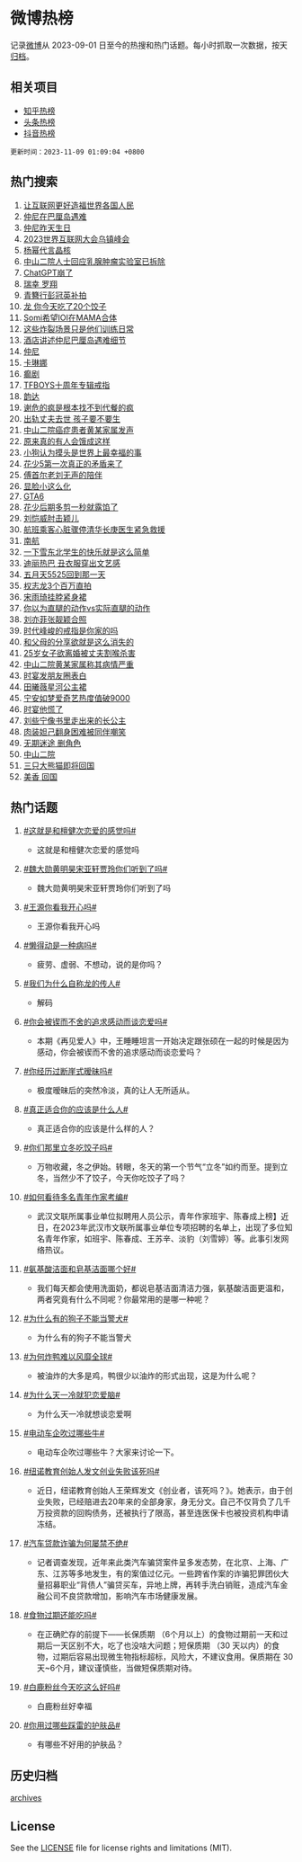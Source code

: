 # 微博热榜

记录[微博](https://www.weibo.com)从 2023-09-01 日至今的热搜和热门话题。每小时抓取一次数据，按天[归档](archives)。

## 相关项目

- [知乎热榜](https://github.com/hotarchive/zhihu)
- [头条热榜](https://github.com/hotarchive/toutiao)
- [抖音热榜](https://github.com/hotarchive/douyin)


`更新时间：2023-11-09 01:09:04 +0800`

## 热门搜索

1. [让互联网更好造福世界各国人民](https://m.weibo.cn/search?containerid=100103type%3D1%26t%3D10%26q%3D%23%E8%AE%A9%E4%BA%92%E8%81%94%E7%BD%91%E6%9B%B4%E5%A5%BD%E9%80%A0%E7%A6%8F%E4%B8%96%E7%95%8C%E5%90%84%E5%9B%BD%E4%BA%BA%E6%B0%91%23&stream_entry_id=51&isnewpage=1&extparam=seat%3D1%26pos%3D0%26filter_type%3Drealtimehot%26cate%3D10103%26dgr%3D0%26stream_entry_id%3D51%26q%3D%2523%25E8%25AE%25A9%25E4%25BA%2592%25E8%2581%2594%25E7%25BD%2591%25E6%259B%25B4%25E5%25A5%25BD%25E9%2580%25A0%25E7%25A6%258F%25E4%25B8%2596%25E7%2595%258C%25E5%2590%2584%25E5%259B%25BD%25E4%25BA%25BA%25E6%25B0%2591%2523%26c_type%3D51%26display_time%3D1699463343%26pre_seqid%3D169946334311997058207)
1. [仲尼在巴厘岛遇难](https://m.weibo.cn/search?containerid=100103type%3D1%26t%3D10%26q%3D%23%E4%BB%B2%E5%B0%BC%E5%9C%A8%E5%B7%B4%E5%8E%98%E5%B2%9B%E9%81%87%E9%9A%BE%23&stream_entry_id=31&isnewpage=1&extparam=seat%3D1%26q%3D%2523%25E4%25BB%25B2%25E5%25B0%25BC%25E5%259C%25A8%25E5%25B7%25B4%25E5%258E%2598%25E5%25B2%259B%25E9%2581%2587%25E9%259A%25BE%2523%26flag%3D16%26cate%3D5001%26realpos%3D1%26pos%3D0%26filter_type%3Drealtimehot%26band_rank%3D1%26lcate%3D5001%26stream_entry_id%3D31%26dgr%3D0%26c_type%3D31%26display_time%3D1699463343%26pre_seqid%3D169946334311997058207)
1. [仲尼昨天生日](https://m.weibo.cn/search?containerid=100103type%3D1%26t%3D10%26q%3D%E4%BB%B2%E5%B0%BC%E6%98%A8%E5%A4%A9%E7%94%9F%E6%97%A5&stream_entry_id=31&isnewpage=1&extparam=seat%3D1%26q%3D%25E4%25BB%25B2%25E5%25B0%25BC%25E6%2598%25A8%25E5%25A4%25A9%25E7%2594%259F%25E6%2597%25A5%26flag%3D0%26cate%3D5001%26realpos%3D2%26pos%3D1%26filter_type%3Drealtimehot%26band_rank%3D2%26lcate%3D5001%26stream_entry_id%3D31%26dgr%3D0%26c_type%3D31%26display_time%3D1699463343%26pre_seqid%3D169946334311997058207)
1. [2023世界互联网大会乌镇峰会](https://m.weibo.cn/search?containerid=100103type%3D1%26t%3D10%26q%3D%232023%E4%B8%96%E7%95%8C%E4%BA%92%E8%81%94%E7%BD%91%E5%A4%A7%E4%BC%9A%E4%B9%8C%E9%95%87%E5%B3%B0%E4%BC%9A%23&stream_entry_id=31&isnewpage=1&extparam=seat%3D1%26q%3D%25232023%25E4%25B8%2596%25E7%2595%258C%25E4%25BA%2592%25E8%2581%2594%25E7%25BD%2591%25E5%25A4%25A7%25E4%25BC%259A%25E4%25B9%258C%25E9%2595%2587%25E5%25B3%25B0%25E4%25BC%259A%2523%26flag%3D0%26cate%3D5001%26realpos%3D3%26pos%3D2%26filter_type%3Drealtimehot%26band_rank%3D3%26lcate%3D5001%26stream_entry_id%3D31%26dgr%3D0%26c_type%3D31%26display_time%3D1699463343%26pre_seqid%3D169946334311997058207)
1. [杨幂代言晶核](https://m.weibo.cn/search?containerid=100103type%3D1%26t%3D10%26q%3D%23%E6%9D%A8%E5%B9%82%E4%BB%A3%E8%A8%80%E6%99%B6%E6%A0%B8%23&stream_entry_id=31&isnewpage=1&extparam=seat%3D1%26q%3D%2523%25E6%259D%25A8%25E5%25B9%2582%25E4%25BB%25A3%25E8%25A8%2580%25E6%2599%25B6%25E6%25A0%25B8%2523%26cate%3D5001%26adid%3D210945%26dgr%3D0%26pos%3D3%26filter_type%3Drealtimehot%26is_ad_pos%3D1%26band_rank%3D4%26lcate%3D5001%26stream_entry_id%3D31%26topic_ad%3D1%26c_type%3D31%26display_time%3D1699463343%26pre_seqid%3D169946334311997058207)
1. [中山二院人士回应乳腺肿瘤实验室已拆除](https://m.weibo.cn/search?containerid=100103type%3D1%26t%3D10%26q%3D%23%E4%B8%AD%E5%B1%B1%E4%BA%8C%E9%99%A2%E4%BA%BA%E5%A3%AB%E5%9B%9E%E5%BA%94%E4%B9%B3%E8%85%BA%E8%82%BF%E7%98%A4%E5%AE%9E%E9%AA%8C%E5%AE%A4%E5%B7%B2%E6%8B%86%E9%99%A4%23&stream_entry_id=31&isnewpage=1&extparam=seat%3D1%26q%3D%2523%25E4%25B8%25AD%25E5%25B1%25B1%25E4%25BA%258C%25E9%2599%25A2%25E4%25BA%25BA%25E5%25A3%25AB%25E5%259B%259E%25E5%25BA%2594%25E4%25B9%25B3%25E8%2585%25BA%25E8%2582%25BF%25E7%2598%25A4%25E5%25AE%259E%25E9%25AA%258C%25E5%25AE%25A4%25E5%25B7%25B2%25E6%258B%2586%25E9%2599%25A4%2523%26flag%3D16%26cate%3D5001%26realpos%3D4%26pos%3D4%26filter_type%3Drealtimehot%26band_rank%3D4%26lcate%3D5001%26stream_entry_id%3D31%26dgr%3D0%26c_type%3D31%26display_time%3D1699463343%26pre_seqid%3D169946334311997058207)
1. [ChatGPT崩了](https://m.weibo.cn/search?containerid=100103type%3D1%26t%3D10%26q%3DChatGPT%E5%B4%A9%E4%BA%86&stream_entry_id=31&isnewpage=1&extparam=seat%3D1%26q%3DChatGPT%25E5%25B4%25A9%25E4%25BA%2586%26flag%3D1%26cate%3D5001%26realpos%3D5%26pos%3D5%26filter_type%3Drealtimehot%26band_rank%3D5%26lcate%3D5001%26stream_entry_id%3D31%26dgr%3D0%26c_type%3D31%26display_time%3D1699463343%26pre_seqid%3D169946334311997058207)
1. [瑞幸 罗翔](https://m.weibo.cn/search?containerid=100103type%3D1%26t%3D10%26q%3D%E7%91%9E%E5%B9%B8+%E7%BD%97%E7%BF%94&stream_entry_id=31&isnewpage=1&extparam=seat%3D1%26q%3D%25E7%2591%259E%25E5%25B9%25B8%2520%25E7%25BD%2597%25E7%25BF%2594%26flag%3D0%26cate%3D5001%26realpos%3D6%26pos%3D6%26filter_type%3Drealtimehot%26band_rank%3D6%26lcate%3D5001%26stream_entry_id%3D31%26dgr%3D0%26c_type%3D31%26display_time%3D1699463343%26pre_seqid%3D169946334311997058207)
1. [青簪行彭冠英补拍](https://m.weibo.cn/search?containerid=100103type%3D1%26t%3D10%26q%3D%23%E9%9D%92%E7%B0%AA%E8%A1%8C%E5%BD%AD%E5%86%A0%E8%8B%B1%E8%A1%A5%E6%8B%8D%23&stream_entry_id=31&isnewpage=1&extparam=seat%3D1%26q%3D%2523%25E9%259D%2592%25E7%25B0%25AA%25E8%25A1%258C%25E5%25BD%25AD%25E5%2586%25A0%25E8%258B%25B1%25E8%25A1%25A5%25E6%258B%258D%2523%26flag%3D0%26cate%3D5001%26realpos%3D7%26pos%3D7%26filter_type%3Drealtimehot%26band_rank%3D7%26lcate%3D5001%26stream_entry_id%3D31%26dgr%3D0%26c_type%3D31%26display_time%3D1699463343%26pre_seqid%3D169946334311997058207)
1. [龙 你今天吃了20个饺子](https://m.weibo.cn/search?containerid=100103type%3D1%26t%3D10%26q%3D%E9%BE%99+%E4%BD%A0%E4%BB%8A%E5%A4%A9%E5%90%83%E4%BA%8620%E4%B8%AA%E9%A5%BA%E5%AD%90&stream_entry_id=31&isnewpage=1&extparam=seat%3D1%26q%3D%25E9%25BE%2599%2520%25E4%25BD%25A0%25E4%25BB%258A%25E5%25A4%25A9%25E5%2590%2583%25E4%25BA%258620%25E4%25B8%25AA%25E9%25A5%25BA%25E5%25AD%2590%26flag%3D1%26cate%3D5001%26realpos%3D8%26pos%3D8%26filter_type%3Drealtimehot%26band_rank%3D8%26lcate%3D5001%26stream_entry_id%3D31%26dgr%3D0%26c_type%3D31%26display_time%3D1699463343%26pre_seqid%3D169946334311997058207)
1. [Somi希望IOI在MAMA合体](https://m.weibo.cn/search?containerid=100103type%3D1%26t%3D10%26q%3D%23Somi%E5%B8%8C%E6%9C%9BIOI%E5%9C%A8MAMA%E5%90%88%E4%BD%93%23&stream_entry_id=31&isnewpage=1&extparam=seat%3D1%26q%3D%2523Somi%25E5%25B8%258C%25E6%259C%259BIOI%25E5%259C%25A8MAMA%25E5%2590%2588%25E4%25BD%2593%2523%26flag%3D1%26cate%3D5001%26realpos%3D9%26pos%3D9%26filter_type%3Drealtimehot%26band_rank%3D9%26lcate%3D5001%26stream_entry_id%3D31%26dgr%3D0%26c_type%3D31%26display_time%3D1699463343%26pre_seqid%3D169946334311997058207)
1. [这些炸裂场景只是他们训练日常](https://m.weibo.cn/search?containerid=100103type%3D1%26t%3D10%26q%3D%23%E8%BF%99%E4%BA%9B%E7%82%B8%E8%A3%82%E5%9C%BA%E6%99%AF%E5%8F%AA%E6%98%AF%E4%BB%96%E4%BB%AC%E8%AE%AD%E7%BB%83%E6%97%A5%E5%B8%B8%23&stream_entry_id=31&isnewpage=1&extparam=seat%3D1%26q%3D%2523%25E8%25BF%2599%25E4%25BA%259B%25E7%2582%25B8%25E8%25A3%2582%25E5%259C%25BA%25E6%2599%25AF%25E5%258F%25AA%25E6%2598%25AF%25E4%25BB%2596%25E4%25BB%25AC%25E8%25AE%25AD%25E7%25BB%2583%25E6%2597%25A5%25E5%25B8%25B8%2523%26flag%3D32768%26cate%3D5001%26realpos%3D10%26pos%3D10%26filter_type%3Drealtimehot%26band_rank%3D10%26lcate%3D5001%26stream_entry_id%3D31%26dgr%3D0%26c_type%3D31%26display_time%3D1699463343%26pre_seqid%3D169946334311997058207)
1. [酒店讲述仲尼巴厘岛遇难细节](https://m.weibo.cn/search?containerid=100103type%3D1%26t%3D10%26q%3D%23%E9%85%92%E5%BA%97%E8%AE%B2%E8%BF%B0%E4%BB%B2%E5%B0%BC%E5%B7%B4%E5%8E%98%E5%B2%9B%E9%81%87%E9%9A%BE%E7%BB%86%E8%8A%82%23&stream_entry_id=31&isnewpage=1&extparam=seat%3D1%26q%3D%2523%25E9%2585%2592%25E5%25BA%2597%25E8%25AE%25B2%25E8%25BF%25B0%25E4%25BB%25B2%25E5%25B0%25BC%25E5%25B7%25B4%25E5%258E%2598%25E5%25B2%259B%25E9%2581%2587%25E9%259A%25BE%25E7%25BB%2586%25E8%258A%2582%2523%26flag%3D2%26cate%3D5001%26realpos%3D11%26pos%3D11%26filter_type%3Drealtimehot%26band_rank%3D11%26lcate%3D5001%26stream_entry_id%3D31%26dgr%3D0%26c_type%3D31%26display_time%3D1699463343%26pre_seqid%3D169946334311997058207)
1. [仲尼](https://m.weibo.cn/search?containerid=100103type%3D1%26t%3D10%26q%3D%E4%BB%B2%E5%B0%BC&stream_entry_id=31&isnewpage=1&extparam=seat%3D1%26q%3D%25E4%25BB%25B2%25E5%25B0%25BC%26flag%3D2%26cate%3D5001%26realpos%3D12%26pos%3D12%26filter_type%3Drealtimehot%26band_rank%3D12%26lcate%3D5001%26stream_entry_id%3D31%26dgr%3D0%26c_type%3D31%26display_time%3D1699463343%26pre_seqid%3D169946334311997058207)
1. [卡琳娜](https://m.weibo.cn/search?containerid=100103type%3D1%26t%3D10%26q%3D%E5%8D%A1%E7%90%B3%E5%A8%9C&stream_entry_id=31&isnewpage=1&extparam=seat%3D1%26q%3D%25E5%258D%25A1%25E7%2590%25B3%25E5%25A8%259C%26flag%3D0%26cate%3D5001%26realpos%3D13%26pos%3D13%26filter_type%3Drealtimehot%26band_rank%3D13%26lcate%3D5001%26stream_entry_id%3D31%26dgr%3D0%26c_type%3D31%26display_time%3D1699463343%26pre_seqid%3D169946334311997058207)
1. [癫剧](https://m.weibo.cn/search?containerid=100103type%3D1%26t%3D10%26q%3D%E7%99%AB%E5%89%A7&stream_entry_id=31&isnewpage=1&extparam=seat%3D1%26q%3D%25E7%2599%25AB%25E5%2589%25A7%26flag%3D1%26cate%3D5001%26realpos%3D14%26pos%3D14%26filter_type%3Drealtimehot%26band_rank%3D14%26lcate%3D5001%26stream_entry_id%3D31%26dgr%3D0%26c_type%3D31%26display_time%3D1699463343%26pre_seqid%3D169946334311997058207)
1. [TFBOYS十周年专辑戒指](https://m.weibo.cn/search?containerid=100103type%3D1%26t%3D10%26q%3D%23TFBOYS%E5%8D%81%E5%91%A8%E5%B9%B4%E4%B8%93%E8%BE%91%E6%88%92%E6%8C%87%23&stream_entry_id=31&isnewpage=1&extparam=seat%3D1%26q%3D%2523TFBOYS%25E5%258D%2581%25E5%2591%25A8%25E5%25B9%25B4%25E4%25B8%2593%25E8%25BE%2591%25E6%2588%2592%25E6%258C%2587%2523%26flag%3D0%26cate%3D5001%26realpos%3D15%26pos%3D15%26filter_type%3Drealtimehot%26band_rank%3D15%26lcate%3D5001%26stream_entry_id%3D31%26dgr%3D0%26c_type%3D31%26display_time%3D1699463343%26pre_seqid%3D169946334311997058207)
1. [韵达](https://m.weibo.cn/search?containerid=100103type%3D1%26t%3D10%26q%3D%E9%9F%B5%E8%BE%BE&stream_entry_id=31&isnewpage=1&extparam=seat%3D1%26q%3D%25E9%259F%25B5%25E8%25BE%25BE%26flag%3D2%26cate%3D5001%26realpos%3D16%26pos%3D16%26filter_type%3Drealtimehot%26band_rank%3D16%26lcate%3D5001%26stream_entry_id%3D31%26dgr%3D0%26c_type%3D31%26display_time%3D1699463343%26pre_seqid%3D169946334311997058207)
1. [谢危的疯是根本找不到代餐的疯](https://m.weibo.cn/search?containerid=100103type%3D1%26t%3D10%26q%3D%E8%B0%A2%E5%8D%B1%E7%9A%84%E7%96%AF%E6%98%AF%E6%A0%B9%E6%9C%AC%E6%89%BE%E4%B8%8D%E5%88%B0%E4%BB%A3%E9%A4%90%E7%9A%84%E7%96%AF&stream_entry_id=31&isnewpage=1&extparam=seat%3D1%26q%3D%25E8%25B0%25A2%25E5%258D%25B1%25E7%259A%2584%25E7%2596%25AF%25E6%2598%25AF%25E6%25A0%25B9%25E6%259C%25AC%25E6%2589%25BE%25E4%25B8%258D%25E5%2588%25B0%25E4%25BB%25A3%25E9%25A4%2590%25E7%259A%2584%25E7%2596%25AF%26flag%3D1%26cate%3D5001%26realpos%3D17%26pos%3D17%26filter_type%3Drealtimehot%26band_rank%3D17%26lcate%3D5001%26stream_entry_id%3D31%26dgr%3D0%26c_type%3D31%26display_time%3D1699463343%26pre_seqid%3D169946334311997058207)
1. [出轨丈夫去世 孩子要不要生](https://m.weibo.cn/search?containerid=100103type%3D1%26t%3D10%26q%3D%E5%87%BA%E8%BD%A8%E4%B8%88%E5%A4%AB%E5%8E%BB%E4%B8%96+%E5%AD%A9%E5%AD%90%E8%A6%81%E4%B8%8D%E8%A6%81%E7%94%9F&stream_entry_id=31&isnewpage=1&extparam=seat%3D1%26q%3D%25E5%2587%25BA%25E8%25BD%25A8%25E4%25B8%2588%25E5%25A4%25AB%25E5%258E%25BB%25E4%25B8%2596%2520%25E5%25AD%25A9%25E5%25AD%2590%25E8%25A6%2581%25E4%25B8%258D%25E8%25A6%2581%25E7%2594%259F%26flag%3D0%26cate%3D5001%26realpos%3D18%26pos%3D18%26filter_type%3Drealtimehot%26band_rank%3D18%26lcate%3D5001%26stream_entry_id%3D31%26dgr%3D0%26c_type%3D31%26display_time%3D1699463343%26pre_seqid%3D169946334311997058207)
1. [中山二院癌症患者黄某家属发声](https://m.weibo.cn/search?containerid=100103type%3D1%26t%3D10%26q%3D%23%E4%B8%AD%E5%B1%B1%E4%BA%8C%E9%99%A2%E7%99%8C%E7%97%87%E6%82%A3%E8%80%85%E9%BB%84%E6%9F%90%E5%AE%B6%E5%B1%9E%E5%8F%91%E5%A3%B0%23&stream_entry_id=31&isnewpage=1&extparam=seat%3D1%26q%3D%2523%25E4%25B8%25AD%25E5%25B1%25B1%25E4%25BA%258C%25E9%2599%25A2%25E7%2599%258C%25E7%2597%2587%25E6%2582%25A3%25E8%2580%2585%25E9%25BB%2584%25E6%259F%2590%25E5%25AE%25B6%25E5%25B1%259E%25E5%258F%2591%25E5%25A3%25B0%2523%26flag%3D0%26cate%3D5001%26realpos%3D19%26pos%3D19%26filter_type%3Drealtimehot%26band_rank%3D19%26lcate%3D5001%26stream_entry_id%3D31%26dgr%3D0%26c_type%3D31%26display_time%3D1699463343%26pre_seqid%3D169946334311997058207)
1. [原来真的有人会饿成这样](https://m.weibo.cn/search?containerid=100103type%3D1%26t%3D10%26q%3D%E5%8E%9F%E6%9D%A5%E7%9C%9F%E7%9A%84%E6%9C%89%E4%BA%BA%E4%BC%9A%E9%A5%BF%E6%88%90%E8%BF%99%E6%A0%B7&stream_entry_id=31&isnewpage=1&extparam=seat%3D1%26q%3D%25E5%258E%259F%25E6%259D%25A5%25E7%259C%259F%25E7%259A%2584%25E6%259C%2589%25E4%25BA%25BA%25E4%25BC%259A%25E9%25A5%25BF%25E6%2588%2590%25E8%25BF%2599%25E6%25A0%25B7%26flag%3D0%26cate%3D5001%26realpos%3D20%26pos%3D20%26filter_type%3Drealtimehot%26band_rank%3D20%26lcate%3D5001%26stream_entry_id%3D31%26dgr%3D0%26c_type%3D31%26display_time%3D1699463343%26pre_seqid%3D169946334311997058207)
1. [小狗认为摸头是世界上最幸福的事](https://m.weibo.cn/search?containerid=100103type%3D1%26t%3D10%26q%3D%E5%B0%8F%E7%8B%97%E8%AE%A4%E4%B8%BA%E6%91%B8%E5%A4%B4%E6%98%AF%E4%B8%96%E7%95%8C%E4%B8%8A%E6%9C%80%E5%B9%B8%E7%A6%8F%E7%9A%84%E4%BA%8B&stream_entry_id=31&isnewpage=1&extparam=seat%3D1%26q%3D%25E5%25B0%258F%25E7%258B%2597%25E8%25AE%25A4%25E4%25B8%25BA%25E6%2591%25B8%25E5%25A4%25B4%25E6%2598%25AF%25E4%25B8%2596%25E7%2595%258C%25E4%25B8%258A%25E6%259C%2580%25E5%25B9%25B8%25E7%25A6%258F%25E7%259A%2584%25E4%25BA%258B%26flag%3D1%26cate%3D5001%26realpos%3D21%26pos%3D21%26filter_type%3Drealtimehot%26band_rank%3D21%26lcate%3D5001%26stream_entry_id%3D31%26dgr%3D0%26c_type%3D31%26display_time%3D1699463343%26pre_seqid%3D169946334311997058207)
1. [花少5第一次真正的矛盾来了](https://m.weibo.cn/search?containerid=100103type%3D1%26t%3D10%26q%3D%E8%8A%B1%E5%B0%915%E7%AC%AC%E4%B8%80%E6%AC%A1%E7%9C%9F%E6%AD%A3%E7%9A%84%E7%9F%9B%E7%9B%BE%E6%9D%A5%E4%BA%86&stream_entry_id=31&isnewpage=1&extparam=seat%3D1%26q%3D%25E8%258A%25B1%25E5%25B0%25915%25E7%25AC%25AC%25E4%25B8%2580%25E6%25AC%25A1%25E7%259C%259F%25E6%25AD%25A3%25E7%259A%2584%25E7%259F%259B%25E7%259B%25BE%25E6%259D%25A5%25E4%25BA%2586%26flag%3D0%26cate%3D5001%26realpos%3D22%26pos%3D22%26filter_type%3Drealtimehot%26band_rank%3D22%26lcate%3D5001%26stream_entry_id%3D31%26dgr%3D0%26c_type%3D31%26display_time%3D1699463343%26pre_seqid%3D169946334311997058207)
1. [傅首尔老刘无声的陪伴](https://m.weibo.cn/search?containerid=100103type%3D1%26t%3D10%26q%3D%E5%82%85%E9%A6%96%E5%B0%94%E8%80%81%E5%88%98%E6%97%A0%E5%A3%B0%E7%9A%84%E9%99%AA%E4%BC%B4&stream_entry_id=31&isnewpage=1&extparam=seat%3D1%26q%3D%25E5%2582%2585%25E9%25A6%2596%25E5%25B0%2594%25E8%2580%2581%25E5%2588%2598%25E6%2597%25A0%25E5%25A3%25B0%25E7%259A%2584%25E9%2599%25AA%25E4%25BC%25B4%26flag%3D1%26cate%3D5001%26realpos%3D23%26pos%3D23%26filter_type%3Drealtimehot%26band_rank%3D23%26lcate%3D5001%26stream_entry_id%3D31%26dgr%3D0%26c_type%3D31%26display_time%3D1699463343%26pre_seqid%3D169946334311997058207)
1. [显脸小这么化](https://m.weibo.cn/search?containerid=100103type%3D1%26t%3D10%26q%3D%E6%98%BE%E8%84%B8%E5%B0%8F%E8%BF%99%E4%B9%88%E5%8C%96&stream_entry_id=31&isnewpage=1&extparam=seat%3D1%26q%3D%25E6%2598%25BE%25E8%2584%25B8%25E5%25B0%258F%25E8%25BF%2599%25E4%25B9%2588%25E5%258C%2596%26flag%3D1%26cate%3D5001%26realpos%3D24%26pos%3D24%26filter_type%3Drealtimehot%26band_rank%3D24%26lcate%3D5001%26stream_entry_id%3D31%26dgr%3D0%26c_type%3D31%26display_time%3D1699463343%26pre_seqid%3D169946334311997058207)
1. [GTA6](https://m.weibo.cn/search?containerid=100103type%3D1%26t%3D10%26q%3DGTA6&stream_entry_id=31&isnewpage=1&extparam=seat%3D1%26q%3DGTA6%26flag%3D0%26cate%3D5001%26realpos%3D25%26pos%3D25%26filter_type%3Drealtimehot%26band_rank%3D25%26lcate%3D5001%26stream_entry_id%3D31%26dgr%3D0%26c_type%3D31%26display_time%3D1699463343%26pre_seqid%3D169946334311997058207)
1. [花少后期多剪一秒就露馅了](https://m.weibo.cn/search?containerid=100103type%3D1%26t%3D10%26q%3D%23%E8%8A%B1%E5%B0%91%E5%90%8E%E6%9C%9F%E5%A4%9A%E5%89%AA%E4%B8%80%E7%A7%92%E5%B0%B1%E9%9C%B2%E9%A6%85%E4%BA%86%23&stream_entry_id=31&isnewpage=1&extparam=seat%3D1%26q%3D%2523%25E8%258A%25B1%25E5%25B0%2591%25E5%2590%258E%25E6%259C%259F%25E5%25A4%259A%25E5%2589%25AA%25E4%25B8%2580%25E7%25A7%2592%25E5%25B0%25B1%25E9%259C%25B2%25E9%25A6%2585%25E4%25BA%2586%2523%26flag%3D0%26cate%3D5001%26realpos%3D26%26pos%3D26%26filter_type%3Drealtimehot%26band_rank%3D26%26lcate%3D5001%26stream_entry_id%3D31%26dgr%3D0%26c_type%3D31%26display_time%3D1699463343%26pre_seqid%3D169946334311997058207)
1. [刘恺威肘击颖儿](https://m.weibo.cn/search?containerid=100103type%3D1%26t%3D10%26q%3D%E5%88%98%E6%81%BA%E5%A8%81%E8%82%98%E5%87%BB%E9%A2%96%E5%84%BF&stream_entry_id=31&isnewpage=1&extparam=seat%3D1%26q%3D%25E5%2588%2598%25E6%2581%25BA%25E5%25A8%2581%25E8%2582%2598%25E5%2587%25BB%25E9%25A2%2596%25E5%2584%25BF%26flag%3D0%26cate%3D5001%26realpos%3D27%26pos%3D27%26filter_type%3Drealtimehot%26band_rank%3D27%26lcate%3D5001%26stream_entry_id%3D31%26dgr%3D0%26c_type%3D31%26display_time%3D1699463343%26pre_seqid%3D169946334311997058207)
1. [航班乘客心脏骤停清华长庚医生紧急救援](https://m.weibo.cn/search?containerid=100103type%3D1%26t%3D10%26q%3D%23%E8%88%AA%E7%8F%AD%E4%B9%98%E5%AE%A2%E5%BF%83%E8%84%8F%E9%AA%A4%E5%81%9C%E6%B8%85%E5%8D%8E%E9%95%BF%E5%BA%9A%E5%8C%BB%E7%94%9F%E7%B4%A7%E6%80%A5%E6%95%91%E6%8F%B4%23&stream_entry_id=31&isnewpage=1&extparam=seat%3D1%26q%3D%2523%25E8%2588%25AA%25E7%258F%25AD%25E4%25B9%2598%25E5%25AE%25A2%25E5%25BF%2583%25E8%2584%258F%25E9%25AA%25A4%25E5%2581%259C%25E6%25B8%2585%25E5%258D%258E%25E9%2595%25BF%25E5%25BA%259A%25E5%258C%25BB%25E7%2594%259F%25E7%25B4%25A7%25E6%2580%25A5%25E6%2595%2591%25E6%258F%25B4%2523%26flag%3D32768%26cate%3D5001%26realpos%3D28%26pos%3D28%26filter_type%3Drealtimehot%26band_rank%3D28%26lcate%3D5001%26stream_entry_id%3D31%26dgr%3D0%26c_type%3D31%26display_time%3D1699463343%26pre_seqid%3D169946334311997058207)
1. [南航](https://m.weibo.cn/search?containerid=100103type%3D1%26t%3D10%26q%3D%E5%8D%97%E8%88%AA&stream_entry_id=31&isnewpage=1&extparam=seat%3D1%26q%3D%25E5%258D%2597%25E8%2588%25AA%26flag%3D0%26cate%3D5001%26realpos%3D29%26pos%3D29%26filter_type%3Drealtimehot%26band_rank%3D29%26lcate%3D5001%26stream_entry_id%3D31%26dgr%3D0%26c_type%3D31%26display_time%3D1699463343%26pre_seqid%3D169946334311997058207)
1. [一下雪东北学生的快乐就是这么简单](https://m.weibo.cn/search?containerid=100103type%3D1%26t%3D10%26q%3D%23%E4%B8%80%E4%B8%8B%E9%9B%AA%E4%B8%9C%E5%8C%97%E5%AD%A6%E7%94%9F%E7%9A%84%E5%BF%AB%E4%B9%90%E5%B0%B1%E6%98%AF%E8%BF%99%E4%B9%88%E7%AE%80%E5%8D%95%23&stream_entry_id=31&isnewpage=1&extparam=seat%3D1%26q%3D%2523%25E4%25B8%2580%25E4%25B8%258B%25E9%259B%25AA%25E4%25B8%259C%25E5%258C%2597%25E5%25AD%25A6%25E7%2594%259F%25E7%259A%2584%25E5%25BF%25AB%25E4%25B9%2590%25E5%25B0%25B1%25E6%2598%25AF%25E8%25BF%2599%25E4%25B9%2588%25E7%25AE%2580%25E5%258D%2595%2523%26flag%3D32768%26cate%3D5001%26realpos%3D30%26pos%3D30%26filter_type%3Drealtimehot%26band_rank%3D30%26lcate%3D5001%26stream_entry_id%3D31%26dgr%3D0%26c_type%3D31%26display_time%3D1699463343%26pre_seqid%3D169946334311997058207)
1. [迪丽热巴 丑衣服穿出文艺感](https://m.weibo.cn/search?containerid=100103type%3D1%26t%3D10%26q%3D%E8%BF%AA%E4%B8%BD%E7%83%AD%E5%B7%B4+%E4%B8%91%E8%A1%A3%E6%9C%8D%E7%A9%BF%E5%87%BA%E6%96%87%E8%89%BA%E6%84%9F&stream_entry_id=31&isnewpage=1&extparam=seat%3D1%26q%3D%25E8%25BF%25AA%25E4%25B8%25BD%25E7%2583%25AD%25E5%25B7%25B4%2520%25E4%25B8%2591%25E8%25A1%25A3%25E6%259C%258D%25E7%25A9%25BF%25E5%2587%25BA%25E6%2596%2587%25E8%2589%25BA%25E6%2584%259F%26flag%3D0%26cate%3D5001%26realpos%3D31%26pos%3D31%26filter_type%3Drealtimehot%26band_rank%3D31%26lcate%3D5001%26stream_entry_id%3D31%26dgr%3D0%26c_type%3D31%26display_time%3D1699463343%26pre_seqid%3D169946334311997058207)
1. [五月天5525回到那一天](https://m.weibo.cn/search?containerid=100103type%3D1%26t%3D10%26q%3D%23%E4%BA%94%E6%9C%88%E5%A4%A95525%E5%9B%9E%E5%88%B0%E9%82%A3%E4%B8%80%E5%A4%A9%23&stream_entry_id=31&isnewpage=1&extparam=seat%3D1%26q%3D%2523%25E4%25BA%2594%25E6%259C%2588%25E5%25A4%25A95525%25E5%259B%259E%25E5%2588%25B0%25E9%2582%25A3%25E4%25B8%2580%25E5%25A4%25A9%2523%26flag%3D1%26cate%3D5001%26realpos%3D32%26pos%3D32%26filter_type%3Drealtimehot%26band_rank%3D32%26lcate%3D5001%26stream_entry_id%3D31%26dgr%3D0%26c_type%3D31%26display_time%3D1699463343%26pre_seqid%3D169946334311997058207)
1. [权志龙3个百万直拍](https://m.weibo.cn/search?containerid=100103type%3D1%26t%3D10%26q%3D%23%E6%9D%83%E5%BF%97%E9%BE%993%E4%B8%AA%E7%99%BE%E4%B8%87%E7%9B%B4%E6%8B%8D%23&stream_entry_id=31&isnewpage=1&extparam=seat%3D1%26q%3D%2523%25E6%259D%2583%25E5%25BF%2597%25E9%25BE%25993%25E4%25B8%25AA%25E7%2599%25BE%25E4%25B8%2587%25E7%259B%25B4%25E6%258B%258D%2523%26flag%3D0%26cate%3D5001%26realpos%3D33%26pos%3D33%26filter_type%3Drealtimehot%26band_rank%3D33%26lcate%3D5001%26stream_entry_id%3D31%26dgr%3D0%26c_type%3D31%26display_time%3D1699463343%26pre_seqid%3D169946334311997058207)
1. [宋雨琦挂脖紧身裙](https://m.weibo.cn/search?containerid=100103type%3D1%26t%3D10%26q%3D%23%E5%AE%8B%E9%9B%A8%E7%90%A6%E6%8C%82%E8%84%96%E7%B4%A7%E8%BA%AB%E8%A3%99%23&stream_entry_id=31&isnewpage=1&extparam=seat%3D1%26q%3D%2523%25E5%25AE%258B%25E9%259B%25A8%25E7%2590%25A6%25E6%258C%2582%25E8%2584%2596%25E7%25B4%25A7%25E8%25BA%25AB%25E8%25A3%2599%2523%26flag%3D1%26cate%3D5001%26realpos%3D34%26pos%3D34%26filter_type%3Drealtimehot%26band_rank%3D34%26lcate%3D5001%26stream_entry_id%3D31%26dgr%3D0%26c_type%3D31%26display_time%3D1699463343%26pre_seqid%3D169946334311997058207)
1. [你以为直腿的动作vs实际直腿的动作](https://m.weibo.cn/search?containerid=100103type%3D1%26t%3D10%26q%3D%E4%BD%A0%E4%BB%A5%E4%B8%BA%E7%9B%B4%E8%85%BF%E7%9A%84%E5%8A%A8%E4%BD%9Cvs%E5%AE%9E%E9%99%85%E7%9B%B4%E8%85%BF%E7%9A%84%E5%8A%A8%E4%BD%9C&stream_entry_id=31&isnewpage=1&extparam=seat%3D1%26q%3D%25E4%25BD%25A0%25E4%25BB%25A5%25E4%25B8%25BA%25E7%259B%25B4%25E8%2585%25BF%25E7%259A%2584%25E5%258A%25A8%25E4%25BD%259Cvs%25E5%25AE%259E%25E9%2599%2585%25E7%259B%25B4%25E8%2585%25BF%25E7%259A%2584%25E5%258A%25A8%25E4%25BD%259C%26flag%3D0%26cate%3D5001%26realpos%3D35%26pos%3D35%26filter_type%3Drealtimehot%26band_rank%3D35%26lcate%3D5001%26stream_entry_id%3D31%26dgr%3D0%26c_type%3D31%26display_time%3D1699463343%26pre_seqid%3D169946334311997058207)
1. [刘亦菲张靓颖合照](https://m.weibo.cn/search?containerid=100103type%3D1%26t%3D10%26q%3D%23%E5%88%98%E4%BA%A6%E8%8F%B2%E5%BC%A0%E9%9D%93%E9%A2%96%E5%90%88%E7%85%A7%23&stream_entry_id=31&isnewpage=1&extparam=seat%3D1%26q%3D%2523%25E5%2588%2598%25E4%25BA%25A6%25E8%258F%25B2%25E5%25BC%25A0%25E9%259D%2593%25E9%25A2%2596%25E5%2590%2588%25E7%2585%25A7%2523%26flag%3D0%26cate%3D5001%26realpos%3D36%26pos%3D36%26filter_type%3Drealtimehot%26band_rank%3D36%26lcate%3D5001%26stream_entry_id%3D31%26dgr%3D0%26c_type%3D31%26display_time%3D1699463343%26pre_seqid%3D169946334311997058207)
1. [时代峰峻的戒指是你家的吗](https://m.weibo.cn/search?containerid=100103type%3D1%26t%3D10%26q%3D%E6%97%B6%E4%BB%A3%E5%B3%B0%E5%B3%BB%E7%9A%84%E6%88%92%E6%8C%87%E6%98%AF%E4%BD%A0%E5%AE%B6%E7%9A%84%E5%90%97&stream_entry_id=31&isnewpage=1&extparam=seat%3D1%26q%3D%25E6%2597%25B6%25E4%25BB%25A3%25E5%25B3%25B0%25E5%25B3%25BB%25E7%259A%2584%25E6%2588%2592%25E6%258C%2587%25E6%2598%25AF%25E4%25BD%25A0%25E5%25AE%25B6%25E7%259A%2584%25E5%2590%2597%26flag%3D0%26cate%3D5001%26realpos%3D37%26pos%3D37%26filter_type%3Drealtimehot%26band_rank%3D37%26lcate%3D5001%26stream_entry_id%3D31%26dgr%3D0%26c_type%3D31%26display_time%3D1699463343%26pre_seqid%3D169946334311997058207)
1. [和父母的分享欲就是这么消失的](https://m.weibo.cn/search?containerid=100103type%3D1%26t%3D10%26q%3D%E5%92%8C%E7%88%B6%E6%AF%8D%E7%9A%84%E5%88%86%E4%BA%AB%E6%AC%B2%E5%B0%B1%E6%98%AF%E8%BF%99%E4%B9%88%E6%B6%88%E5%A4%B1%E7%9A%84&stream_entry_id=31&isnewpage=1&extparam=seat%3D1%26q%3D%25E5%2592%258C%25E7%2588%25B6%25E6%25AF%258D%25E7%259A%2584%25E5%2588%2586%25E4%25BA%25AB%25E6%25AC%25B2%25E5%25B0%25B1%25E6%2598%25AF%25E8%25BF%2599%25E4%25B9%2588%25E6%25B6%2588%25E5%25A4%25B1%25E7%259A%2584%26flag%3D1%26cate%3D5001%26realpos%3D38%26pos%3D38%26filter_type%3Drealtimehot%26band_rank%3D38%26lcate%3D5001%26stream_entry_id%3D31%26dgr%3D0%26c_type%3D31%26display_time%3D1699463343%26pre_seqid%3D169946334311997058207)
1. [25岁女子欲离婚被丈夫割喉杀害](https://m.weibo.cn/search?containerid=100103type%3D1%26t%3D10%26q%3D%2325%E5%B2%81%E5%A5%B3%E5%AD%90%E6%AC%B2%E7%A6%BB%E5%A9%9A%E8%A2%AB%E4%B8%88%E5%A4%AB%E5%89%B2%E5%96%89%E6%9D%80%E5%AE%B3%23&stream_entry_id=31&isnewpage=1&extparam=seat%3D1%26q%3D%252325%25E5%25B2%2581%25E5%25A5%25B3%25E5%25AD%2590%25E6%25AC%25B2%25E7%25A6%25BB%25E5%25A9%259A%25E8%25A2%25AB%25E4%25B8%2588%25E5%25A4%25AB%25E5%2589%25B2%25E5%2596%2589%25E6%259D%2580%25E5%25AE%25B3%2523%26flag%3D0%26cate%3D5001%26realpos%3D39%26pos%3D39%26filter_type%3Drealtimehot%26band_rank%3D39%26lcate%3D5001%26stream_entry_id%3D31%26dgr%3D0%26c_type%3D31%26display_time%3D1699463343%26pre_seqid%3D169946334311997058207)
1. [中山二院黄某家属称其病情严重](https://m.weibo.cn/search?containerid=100103type%3D1%26t%3D10%26q%3D%23%E4%B8%AD%E5%B1%B1%E4%BA%8C%E9%99%A2%E9%BB%84%E6%9F%90%E5%AE%B6%E5%B1%9E%E7%A7%B0%E5%85%B6%E7%97%85%E6%83%85%E4%B8%A5%E9%87%8D%23&stream_entry_id=31&isnewpage=1&extparam=seat%3D1%26q%3D%2523%25E4%25B8%25AD%25E5%25B1%25B1%25E4%25BA%258C%25E9%2599%25A2%25E9%25BB%2584%25E6%259F%2590%25E5%25AE%25B6%25E5%25B1%259E%25E7%25A7%25B0%25E5%2585%25B6%25E7%2597%2585%25E6%2583%2585%25E4%25B8%25A5%25E9%2587%258D%2523%26flag%3D0%26cate%3D5001%26realpos%3D40%26pos%3D40%26filter_type%3Drealtimehot%26band_rank%3D40%26lcate%3D5001%26stream_entry_id%3D31%26dgr%3D0%26c_type%3D31%26display_time%3D1699463343%26pre_seqid%3D169946334311997058207)
1. [时宴发朋友圈表白](https://m.weibo.cn/search?containerid=100103type%3D1%26t%3D10%26q%3D%23%E6%97%B6%E5%AE%B4%E5%8F%91%E6%9C%8B%E5%8F%8B%E5%9C%88%E8%A1%A8%E7%99%BD%23&stream_entry_id=31&isnewpage=1&extparam=seat%3D1%26q%3D%2523%25E6%2597%25B6%25E5%25AE%25B4%25E5%258F%2591%25E6%259C%258B%25E5%258F%258B%25E5%259C%2588%25E8%25A1%25A8%25E7%2599%25BD%2523%26flag%3D0%26cate%3D5001%26realpos%3D41%26pos%3D41%26filter_type%3Drealtimehot%26band_rank%3D41%26lcate%3D5001%26stream_entry_id%3D31%26dgr%3D0%26c_type%3D31%26display_time%3D1699463343%26pre_seqid%3D169946334311997058207)
1. [田曦薇星河公主裙](https://m.weibo.cn/search?containerid=100103type%3D1%26t%3D10%26q%3D%23%E7%94%B0%E6%9B%A6%E8%96%87%E6%98%9F%E6%B2%B3%E5%85%AC%E4%B8%BB%E8%A3%99%23&stream_entry_id=31&isnewpage=1&extparam=seat%3D1%26q%3D%2523%25E7%2594%25B0%25E6%259B%25A6%25E8%2596%2587%25E6%2598%259F%25E6%25B2%25B3%25E5%2585%25AC%25E4%25B8%25BB%25E8%25A3%2599%2523%26flag%3D0%26cate%3D5001%26realpos%3D42%26pos%3D42%26filter_type%3Drealtimehot%26band_rank%3D42%26lcate%3D5001%26stream_entry_id%3D31%26dgr%3D0%26c_type%3D31%26display_time%3D1699463343%26pre_seqid%3D169946334311997058207)
1. [宁安如梦爱奇艺热度值破9000](https://m.weibo.cn/search?containerid=100103type%3D1%26t%3D10%26q%3D%23%E5%AE%81%E5%AE%89%E5%A6%82%E6%A2%A6%E7%88%B1%E5%A5%87%E8%89%BA%E7%83%AD%E5%BA%A6%E5%80%BC%E7%A0%B49000%23&stream_entry_id=31&isnewpage=1&extparam=seat%3D1%26q%3D%2523%25E5%25AE%2581%25E5%25AE%2589%25E5%25A6%2582%25E6%25A2%25A6%25E7%2588%25B1%25E5%25A5%2587%25E8%2589%25BA%25E7%2583%25AD%25E5%25BA%25A6%25E5%2580%25BC%25E7%25A0%25B49000%2523%26flag%3D0%26cate%3D5001%26realpos%3D43%26pos%3D43%26filter_type%3Drealtimehot%26band_rank%3D43%26lcate%3D5001%26stream_entry_id%3D31%26dgr%3D0%26c_type%3D31%26display_time%3D1699463343%26pre_seqid%3D169946334311997058207)
1. [时宴他慌了](https://m.weibo.cn/search?containerid=100103type%3D1%26t%3D10%26q%3D%23%E6%97%B6%E5%AE%B4%E4%BB%96%E6%85%8C%E4%BA%86%23&stream_entry_id=31&isnewpage=1&extparam=seat%3D1%26q%3D%2523%25E6%2597%25B6%25E5%25AE%25B4%25E4%25BB%2596%25E6%2585%258C%25E4%25BA%2586%2523%26flag%3D0%26cate%3D5001%26realpos%3D44%26pos%3D44%26filter_type%3Drealtimehot%26band_rank%3D44%26lcate%3D5001%26stream_entry_id%3D31%26dgr%3D0%26c_type%3D31%26display_time%3D1699463343%26pre_seqid%3D169946334311997058207)
1. [刘些宁像书里走出来的长公主](https://m.weibo.cn/search?containerid=100103type%3D1%26t%3D10%26q%3D%E5%88%98%E4%BA%9B%E5%AE%81%E5%83%8F%E4%B9%A6%E9%87%8C%E8%B5%B0%E5%87%BA%E6%9D%A5%E7%9A%84%E9%95%BF%E5%85%AC%E4%B8%BB&stream_entry_id=31&isnewpage=1&extparam=seat%3D1%26q%3D%25E5%2588%2598%25E4%25BA%259B%25E5%25AE%2581%25E5%2583%258F%25E4%25B9%25A6%25E9%2587%258C%25E8%25B5%25B0%25E5%2587%25BA%25E6%259D%25A5%25E7%259A%2584%25E9%2595%25BF%25E5%2585%25AC%25E4%25B8%25BB%26flag%3D0%26cate%3D5001%26realpos%3D45%26pos%3D45%26filter_type%3Drealtimehot%26band_rank%3D45%26lcate%3D5001%26stream_entry_id%3D31%26dgr%3D0%26c_type%3D31%26display_time%3D1699463343%26pre_seqid%3D169946334311997058207)
1. [肉装妲己翻身困难被同伴嘲笑](https://m.weibo.cn/search?containerid=100103type%3D1%26t%3D10%26q%3D%23%E8%82%89%E8%A3%85%E5%A6%B2%E5%B7%B1%E7%BF%BB%E8%BA%AB%E5%9B%B0%E9%9A%BE%E8%A2%AB%E5%90%8C%E4%BC%B4%E5%98%B2%E7%AC%91%23&stream_entry_id=31&isnewpage=1&extparam=seat%3D1%26q%3D%2523%25E8%2582%2589%25E8%25A3%2585%25E5%25A6%25B2%25E5%25B7%25B1%25E7%25BF%25BB%25E8%25BA%25AB%25E5%259B%25B0%25E9%259A%25BE%25E8%25A2%25AB%25E5%2590%258C%25E4%25BC%25B4%25E5%2598%25B2%25E7%25AC%2591%2523%26flag%3D0%26cate%3D5001%26realpos%3D46%26pos%3D46%26filter_type%3Drealtimehot%26band_rank%3D46%26lcate%3D5001%26stream_entry_id%3D31%26dgr%3D0%26c_type%3D31%26display_time%3D1699463343%26pre_seqid%3D169946334311997058207)
1. [无期迷途 删角色](https://m.weibo.cn/search?containerid=100103type%3D1%26t%3D10%26q%3D%E6%97%A0%E6%9C%9F%E8%BF%B7%E9%80%94+%E5%88%A0%E8%A7%92%E8%89%B2&stream_entry_id=31&isnewpage=1&extparam=seat%3D1%26q%3D%25E6%2597%25A0%25E6%259C%259F%25E8%25BF%25B7%25E9%2580%2594%2520%25E5%2588%25A0%25E8%25A7%2592%25E8%2589%25B2%26flag%3D0%26cate%3D5001%26realpos%3D47%26pos%3D47%26filter_type%3Drealtimehot%26band_rank%3D47%26lcate%3D5001%26stream_entry_id%3D31%26dgr%3D0%26c_type%3D31%26display_time%3D1699463343%26pre_seqid%3D169946334311997058207)
1. [中山二院](https://m.weibo.cn/search?containerid=100103type%3D1%26t%3D10%26q%3D%E4%B8%AD%E5%B1%B1%E4%BA%8C%E9%99%A2&stream_entry_id=31&isnewpage=1&extparam=seat%3D1%26q%3D%25E4%25B8%25AD%25E5%25B1%25B1%25E4%25BA%258C%25E9%2599%25A2%26flag%3D0%26cate%3D5001%26realpos%3D48%26pos%3D48%26filter_type%3Drealtimehot%26band_rank%3D48%26lcate%3D5001%26stream_entry_id%3D31%26dgr%3D0%26c_type%3D31%26display_time%3D1699463343%26pre_seqid%3D169946334311997058207)
1. [三只大熊猫即将回国](https://m.weibo.cn/search?containerid=100103type%3D1%26t%3D10%26q%3D%23%E4%B8%89%E5%8F%AA%E5%A4%A7%E7%86%8A%E7%8C%AB%E5%8D%B3%E5%B0%86%E5%9B%9E%E5%9B%BD%23&stream_entry_id=31&isnewpage=1&extparam=seat%3D1%26q%3D%2523%25E4%25B8%2589%25E5%258F%25AA%25E5%25A4%25A7%25E7%2586%258A%25E7%258C%25AB%25E5%258D%25B3%25E5%25B0%2586%25E5%259B%259E%25E5%259B%25BD%2523%26flag%3D0%26cate%3D5001%26realpos%3D49%26pos%3D49%26filter_type%3Drealtimehot%26band_rank%3D49%26lcate%3D5001%26stream_entry_id%3D31%26dgr%3D0%26c_type%3D31%26display_time%3D1699463343%26pre_seqid%3D169946334311997058207)
1. [美香 回国](https://m.weibo.cn/search?containerid=100103type%3D1%26t%3D10%26q%3D%E7%BE%8E%E9%A6%99+%E5%9B%9E%E5%9B%BD&stream_entry_id=31&isnewpage=1&extparam=seat%3D1%26q%3D%25E7%25BE%258E%25E9%25A6%2599%2520%25E5%259B%259E%25E5%259B%25BD%26flag%3D0%26cate%3D5001%26realpos%3D50%26pos%3D50%26filter_type%3Drealtimehot%26band_rank%3D50%26lcate%3D5001%26stream_entry_id%3D31%26dgr%3D0%26c_type%3D31%26display_time%3D1699463343%26pre_seqid%3D169946334311997058207)

## 热门话题

1. [#这就是和檀健次恋爱的感觉吗#](https://m.weibo.cn/search?containerid=231522type%3D1%26t%3D10%26q%3D%23%E8%BF%99%E5%B0%B1%E6%98%AF%E5%92%8C%E6%AA%80%E5%81%A5%E6%AC%A1%E6%81%8B%E7%88%B1%E7%9A%84%E6%84%9F%E8%A7%89%E5%90%97%23&stream_entry_id=128&isnewpage=1&extparam=seat%3D1%26pos%3D1-0-0%26cate%3D5004%26dgr%3D0%26lcate%3D5004%26unitid%3D1699443171858%26c_type%3D128%26display_time%3D1699463344%26pre_seqid%3D1699463344158016537239)
    - 这就是和檀健次恋爱的感觉吗

1. [#魏大勋黄明昊宋亚轩贾玲你们听到了吗#](https://m.weibo.cn/search?containerid=231522type%3D1%26t%3D10%26q%3D%23%E9%AD%8F%E5%A4%A7%E5%8B%8B%E9%BB%84%E6%98%8E%E6%98%8A%E5%AE%8B%E4%BA%9A%E8%BD%A9%E8%B4%BE%E7%8E%B2%E4%BD%A0%E4%BB%AC%E5%90%AC%E5%88%B0%E4%BA%86%E5%90%97%23&stream_entry_id=128&isnewpage=1&extparam=seat%3D1%26pos%3D1-0-1%26cate%3D5004%26dgr%3D0%26lcate%3D5004%26unitid%3D1699431506682%26c_type%3D128%26display_time%3D1699463344%26pre_seqid%3D1699463344158016537239)
    - 魏大勋黄明昊宋亚轩贾玲你们听到了吗

1. [#王源你看我开心吗#](https://m.weibo.cn/search?containerid=231522type%3D1%26t%3D10%26q%3D%23%E7%8E%8B%E6%BA%90%E4%BD%A0%E7%9C%8B%E6%88%91%E5%BC%80%E5%BF%83%E5%90%97%23&stream_entry_id=128&isnewpage=1&extparam=seat%3D1%26pos%3D1-0-2%26cate%3D5004%26dgr%3D0%26lcate%3D5004%26unitid%3D1699448035303%26c_type%3D128%26display_time%3D1699463344%26pre_seqid%3D1699463344158016537239)
    - 王源你看我开心吗

1. [#懒得动是一种病吗#](https://m.weibo.cn/search?containerid=231522type%3D1%26t%3D10%26q%3D%23%E6%87%92%E5%BE%97%E5%8A%A8%E6%98%AF%E4%B8%80%E7%A7%8D%E7%97%85%E5%90%97%23&stream_entry_id=128&isnewpage=1&extparam=seat%3D1%26pos%3D1-0-3%26cate%3D5004%26dgr%3D0%26lcate%3D5004%26unitid%3D1699405373970%26c_type%3D128%26display_time%3D1699463344%26pre_seqid%3D1699463344158016537239)
    - 疲劳、虚弱、不想动，说的是你吗？

1. [#我们为什么自称龙的传人#](https://m.weibo.cn/search?containerid=231522type%3D1%26t%3D10%26q%3D%23%E6%88%91%E4%BB%AC%E4%B8%BA%E4%BB%80%E4%B9%88%E8%87%AA%E7%A7%B0%E9%BE%99%E7%9A%84%E4%BC%A0%E4%BA%BA%23&stream_entry_id=128&isnewpage=1&extparam=seat%3D1%26pos%3D1-0-4%26cate%3D5004%26dgr%3D0%26lcate%3D5004%26unitid%3D1699412254979%26c_type%3D128%26display_time%3D1699463344%26pre_seqid%3D1699463344158016537239)
    - 解码

1. [#你会被锲而不舍的追求感动而谈恋爱吗#](https://m.weibo.cn/search?containerid=231522type%3D1%26t%3D10%26q%3D%23%E4%BD%A0%E4%BC%9A%E8%A2%AB%E9%94%B2%E8%80%8C%E4%B8%8D%E8%88%8D%E7%9A%84%E8%BF%BD%E6%B1%82%E6%84%9F%E5%8A%A8%E8%80%8C%E8%B0%88%E6%81%8B%E7%88%B1%E5%90%97%23&stream_entry_id=128&isnewpage=1&extparam=seat%3D1%26pos%3D1-0-5%26cate%3D5004%26dgr%3D0%26lcate%3D5004%26unitid%3D1699339103320%26c_type%3D128%26display_time%3D1699463344%26pre_seqid%3D1699463344158016537239)
    - 本期《再见爱人》中，王睡睡坦言一开始决定跟张硕在一起的时候是因为感动，你会被锲而不舍的追求感动而谈恋爱吗？

1. [#你经历过断崖式暧昧吗#](https://m.weibo.cn/search?containerid=231522type%3D1%26t%3D10%26q%3D%23%E4%BD%A0%E7%BB%8F%E5%8E%86%E8%BF%87%E6%96%AD%E5%B4%96%E5%BC%8F%E6%9A%A7%E6%98%A7%E5%90%97%23&stream_entry_id=128&isnewpage=1&extparam=seat%3D1%26pos%3D1-0-6%26cate%3D5004%26dgr%3D0%26lcate%3D5004%26unitid%3D1699454277053%26c_type%3D128%26display_time%3D1699463344%26pre_seqid%3D1699463344158016537239)
    - 极度暧昧后的突然冷淡，真的让人无所适从。

1. [#真正适合你的应该是什么人#](https://m.weibo.cn/search?containerid=231522type%3D1%26t%3D10%26q%3D%23%E7%9C%9F%E6%AD%A3%E9%80%82%E5%90%88%E4%BD%A0%E7%9A%84%E5%BA%94%E8%AF%A5%E6%98%AF%E4%BB%80%E4%B9%88%E4%BA%BA%23&stream_entry_id=128&isnewpage=1&extparam=seat%3D1%26pos%3D1-0-7%26cate%3D5004%26dgr%3D0%26lcate%3D5004%26unitid%3D1699420664335%26c_type%3D128%26display_time%3D1699463344%26pre_seqid%3D1699463344158016537239)
    - 真正适合你的应该是什么样的人？

1. [#你们那里立冬吃饺子吗#](https://m.weibo.cn/search?containerid=231522type%3D1%26t%3D10%26q%3D%23%E4%BD%A0%E4%BB%AC%E9%82%A3%E9%87%8C%E7%AB%8B%E5%86%AC%E5%90%83%E9%A5%BA%E5%AD%90%E5%90%97%23&stream_entry_id=128&isnewpage=1&extparam=seat%3D1%26pos%3D1-0-8%26cate%3D5004%26dgr%3D0%26lcate%3D5004%26unitid%3D1699408074834%26c_type%3D128%26display_time%3D1699463344%26pre_seqid%3D1699463344158016537239)
    - 万物收藏，冬之伊始。转眼，冬天的第一个节气“立冬”如约而至。提到立冬，当然少不了饺子，今天你吃饺子了吗？

1. [#如何看待多名青年作家考编#](https://m.weibo.cn/search?containerid=231522type%3D1%26t%3D10%26q%3D%23%E5%A6%82%E4%BD%95%E7%9C%8B%E5%BE%85%E5%A4%9A%E5%90%8D%E9%9D%92%E5%B9%B4%E4%BD%9C%E5%AE%B6%E8%80%83%E7%BC%96%23&stream_entry_id=128&isnewpage=1&extparam=seat%3D1%26pos%3D1-0-9%26cate%3D5004%26dgr%3D0%26lcate%3D5004%26unitid%3D1699435369880%26c_type%3D128%26display_time%3D1699463344%26pre_seqid%3D1699463344158016537239)
    - 武汉文联所属事业单位拟聘用人员公示，青年作家班宇、陈春成上榜】近日，在2023年武汉市文联所属事业单位专项招聘的名单上，出现了多位知名青年作家，如班宇、陈春成、王苏辛、淡豹（刘雪婷）等。此事引发网络热议。

1. [#氨基酸洁面和皂基洁面哪个好#](https://m.weibo.cn/search?containerid=231522type%3D1%26t%3D10%26q%3D%23%E6%B0%A8%E5%9F%BA%E9%85%B8%E6%B4%81%E9%9D%A2%E5%92%8C%E7%9A%82%E5%9F%BA%E6%B4%81%E9%9D%A2%E5%93%AA%E4%B8%AA%E5%A5%BD%23&stream_entry_id=128&isnewpage=1&extparam=seat%3D1%26pos%3D1-0-10%26cate%3D5004%26dgr%3D0%26lcate%3D5004%26unitid%3D1699408070509%26c_type%3D128%26display_time%3D1699463344%26pre_seqid%3D1699463344158016537239)
    - 我们每天都会使用洗面奶，都说皂基洁面清洁力强，氨基酸洁面更温和，两者究竟有什么不同呢？你最常用的是哪一种呢？

1. [#为什么有的狗子不能当警犬#](https://m.weibo.cn/search?containerid=231522type%3D1%26t%3D10%26q%3D%23%E4%B8%BA%E4%BB%80%E4%B9%88%E6%9C%89%E7%9A%84%E7%8B%97%E5%AD%90%E4%B8%8D%E8%83%BD%E5%BD%93%E8%AD%A6%E7%8A%AC%23&stream_entry_id=128&isnewpage=1&extparam=seat%3D1%26pos%3D1-0-11%26cate%3D5004%26dgr%3D0%26lcate%3D5004%26unitid%3D1699454281531%26c_type%3D128%26display_time%3D1699463344%26pre_seqid%3D1699463344158016537239)
    - 为什么有的狗子不能当警犬

1. [#为何炸鸭难以风靡全球#](https://m.weibo.cn/search?containerid=231522type%3D1%26t%3D10%26q%3D%23%E4%B8%BA%E4%BD%95%E7%82%B8%E9%B8%AD%E9%9A%BE%E4%BB%A5%E9%A3%8E%E9%9D%A1%E5%85%A8%E7%90%83%23&stream_entry_id=128&isnewpage=1&extparam=seat%3D1%26pos%3D1-0-12%26cate%3D5004%26dgr%3D0%26lcate%3D5004%26unitid%3D1699450724093%26c_type%3D128%26display_time%3D1699463344%26pre_seqid%3D1699463344158016537239)
    - 被油炸的大多是鸡，鸭很少以油炸的形式出现，这是为什么呢？

1. [#为什么天一冷就犯恋爱脑#](https://m.weibo.cn/search?containerid=231522type%3D1%26t%3D10%26q%3D%23%E4%B8%BA%E4%BB%80%E4%B9%88%E5%A4%A9%E4%B8%80%E5%86%B7%E5%B0%B1%E7%8A%AF%E6%81%8B%E7%88%B1%E8%84%91%23&stream_entry_id=128&isnewpage=1&extparam=seat%3D1%26pos%3D1-0-13%26cate%3D5004%26dgr%3D0%26lcate%3D5004%26unitid%3D1699459455245%26c_type%3D128%26display_time%3D1699463344%26pre_seqid%3D1699463344158016537239)
    - 为什么天一冷就想谈恋爱啊

1. [#电动车企吹过哪些牛#](https://m.weibo.cn/search?containerid=231522type%3D1%26t%3D10%26q%3D%23%E7%94%B5%E5%8A%A8%E8%BD%A6%E4%BC%81%E5%90%B9%E8%BF%87%E5%93%AA%E4%BA%9B%E7%89%9B%23&stream_entry_id=128&isnewpage=1&extparam=seat%3D1%26pos%3D1-0-14%26cate%3D5004%26dgr%3D0%26lcate%3D5004%26unitid%3D1699348976994%26c_type%3D128%26display_time%3D1699463344%26pre_seqid%3D1699463344158016537239)
    - 电动车企吹过哪些牛？大家来讨论一下。

1. [#纽诺教育创始人发文创业失败该死吗#](https://m.weibo.cn/search?containerid=231522type%3D1%26t%3D10%26q%3D%23%E7%BA%BD%E8%AF%BA%E6%95%99%E8%82%B2%E5%88%9B%E5%A7%8B%E4%BA%BA%E5%8F%91%E6%96%87%E5%88%9B%E4%B8%9A%E5%A4%B1%E8%B4%A5%E8%AF%A5%E6%AD%BB%E5%90%97%23&stream_entry_id=128&isnewpage=1&extparam=seat%3D1%26pos%3D1-0-15%26cate%3D5004%26dgr%3D0%26lcate%3D5004%26unitid%3D1699414670076%26c_type%3D128%26display_time%3D1699463344%26pre_seqid%3D1699463344158016537239)
    - 近日，纽诺教育创始人王荣辉发文《创业者，该死吗？》。她表示，由于创业失败，已经赔进去20年来的全部身家，身无分文。自己不仅背负了几千万投资款的回购债务，还被执行了限高，甚至连医保卡也被投资机构申请冻结。

1. [#汽车贷款诈骗为何屡禁不绝#](https://m.weibo.cn/search?containerid=231522type%3D1%26t%3D10%26q%3D%23%E6%B1%BD%E8%BD%A6%E8%B4%B7%E6%AC%BE%E8%AF%88%E9%AA%97%E4%B8%BA%E4%BD%95%E5%B1%A1%E7%A6%81%E4%B8%8D%E7%BB%9D%23&stream_entry_id=128&isnewpage=1&extparam=seat%3D1%26pos%3D1-0-16%26cate%3D5004%26dgr%3D0%26lcate%3D5004%26unitid%3D1699403884635%26c_type%3D128%26display_time%3D1699463344%26pre_seqid%3D1699463344158016537239)
    - 记者调查发现，近年来此类汽车骗贷案件呈多发态势，在北京、上海、广东、江苏等多地发生，有的案值过亿元。一些跨省作案的诈骗犯罪团伙大量招募职业“背债人”骗贷买车，异地上牌，再转手洗白销赃，造成汽车金融公司不良贷款增加，影响汽车市场健康发展。

1. [#食物过期还能吃吗#](https://m.weibo.cn/search?containerid=231522type%3D1%26t%3D10%26q%3D%23%E9%A3%9F%E7%89%A9%E8%BF%87%E6%9C%9F%E8%BF%98%E8%83%BD%E5%90%83%E5%90%97%23&stream_entry_id=128&isnewpage=1&extparam=seat%3D1%26pos%3D1-0-17%26cate%3D5004%26dgr%3D0%26lcate%3D5004%26unitid%3D1699390103638%26c_type%3D128%26display_time%3D1699463344%26pre_seqid%3D1699463344158016537239)
    - 在正确贮存的前提下——长保质期 （6个月以上）的食物过期前一天和过期后一天区别不大，吃了也没啥大问题；短保质期 （30 天以内）的食物，过期后容易出现微生物指标超标，风险大，不建议食用。保质期在 30 天~6个月，建议谨慎些，当做短保质期对待。

1. [#白鹿粉丝今天吃这么好吗#](https://m.weibo.cn/search?containerid=231522type%3D1%26t%3D10%26q%3D%23%E7%99%BD%E9%B9%BF%E7%B2%89%E4%B8%9D%E4%BB%8A%E5%A4%A9%E5%90%83%E8%BF%99%E4%B9%88%E5%A5%BD%E5%90%97%23&stream_entry_id=128&isnewpage=1&extparam=seat%3D1%26pos%3D1-0-18%26cate%3D5004%26dgr%3D0%26lcate%3D5004%26unitid%3D1699355874135%26c_type%3D128%26display_time%3D1699463344%26pre_seqid%3D1699463344158016537239)
    - 白鹿粉丝好幸福

1. [#你用过哪些踩雷的护肤品#](https://m.weibo.cn/search?containerid=231522type%3D1%26t%3D10%26q%3D%23%E4%BD%A0%E7%94%A8%E8%BF%87%E5%93%AA%E4%BA%9B%E8%B8%A9%E9%9B%B7%E7%9A%84%E6%8A%A4%E8%82%A4%E5%93%81%23&stream_entry_id=128&isnewpage=1&extparam=seat%3D1%26pos%3D1-0-19%26cate%3D5004%26dgr%3D0%26lcate%3D5004%26unitid%3D1699411407900%26c_type%3D128%26display_time%3D1699463344%26pre_seqid%3D1699463344158016537239)
    - 有哪些不好用的护肤品？


## 历史归档

[archives](archives)

## License

See the [LICENSE](LICENSE) file for license rights and limitations (MIT).
